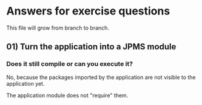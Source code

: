 # Answers for exercise questions

This file will grow from branch to branch.

## 01) Turn the application into a JPMS module

### Does it still compile or can you execute it?

No, because the packages imported by the application are not visible to the application yet.

The application module does not "require" them.
